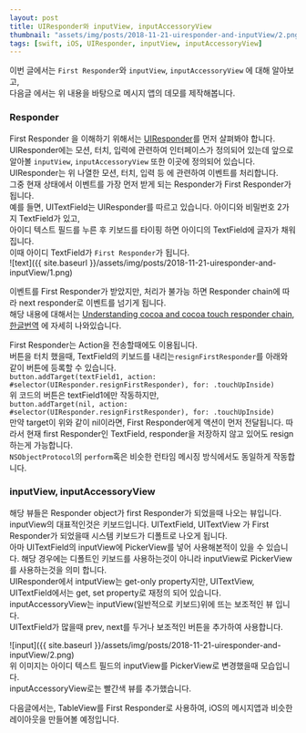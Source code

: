 ```yaml
---
layout: post
title: UIResponder와 inputView, inputAccessoryView
thumbnail: "assets/img/posts/2018-11-21-uiresponder-and-inputView/2.png"
tags: [swift, iOS, UIResponder, inputView, inputAccessoryView]
---
```

이번 글에서는 `First Responder`와 `inputView`, `inputAccessoryView` 에 대해 알아보고,  
다음글 에서는 위 내용을 바탕으로 메시지 앱의 데모를 제작해봅니다.  
  
### Responder
First Responder 을 이해하기 위해서는 [UIResponder](https://developer.apple.com/documentation/uikit/uiresponder)를 먼저 살펴봐야 합니다.  
UIResponder에는 모션, 터치, 입력에 관련하여 인터페이스가 정의되어 있는데 앞으로 알아볼 `inputView`, `inputAccessoryView` 또한 이곳에 정의되어 있습니다.  
UIResponder는 위 나열한 모션, 터치, 입력 등 에 관련하여 이벤트를 처리합니다.  
그중 현재 상태에서 이벤트를 가장 먼저 받게 되는 Responder가 First Responder가 됩니다.  
예를 들면, UITextField는 UIResponder를 따르고 있습니다. 아이디와 비밀번호 2가지 TextField가 있고,  
아이디 텍스트 필드를 누른 후 키보드를 타이핑 하면 아이디의 TextField에 글자가 채워집니다.  
이때 아이디 TextField가 `First Responder`가 됩니다.  
![text]({{ site.baseurl }}/assets/img/posts/2018-11-21-uiresponder-and-inputView/1.png)
  
이벤트를 First Responder가 받았지만, 처리가 불가능 하면 Responder chain에 따라 next responder로 이벤트를 넘기게 됩니다.  
해당 내용에 대해서는 [Understanding cocoa and cocoa touch responder chain](https://medium.com/ios-os-x-development/understanding-cocoa-and-cocoa-touch-responder-chain-12fe558ebe97), [한글번역](https://medium.com/@audrl1010/cocoa-와-cocoa-touch-responder-chain에-이해하기-5121d8d707d2) 에 자세히 나와있습니다.   
  
First Responder는 Action을 전송할때에도 이용됩니다.   
버튼을 터치 했을때, TextField의 키보드를 내리는`resignFirstResponder`를 아래와 같이 버튼에 등록할 수 있습니다.  
`button.addTarget(textField1, action: #selector(UIResponder.resignFirstResponder), for: .touchUpInside)`  
위 코드의 버튼은 textField1에만 작동하지만,  
`button.addTarget(nil, action: #selector(UIResponder.resignFirstResponder), for: .touchUpInside)`  
만약 target이 위와 같이 nil이라면, First Responder에게 액션이 먼저 전달됩니다. 따라서 현재 first Responder인 TextField, responder을 저장하지 않고 있어도 resign 하는게 가능합니다.  
`NSObjectProtocol`의 `perform`혹은 비슷한 런타임 메시징 방식에서도 동일하게 작동합니다.  


### inputView,  inputAccessoryView 
해당 뷰들은 Responder object가 first Responder가 되었을때 나오는 뷰입니다.  
inputView의 대표적인것은 키보드입니다. UITextField, UITextView 가 First Responder가 되었을때 시스템 키보드가 디폴트로 나오게 됩니다.  
아마 UITextField의 inputView에 PickerView를 넣어 사용해본적이 있을 수 있습니다. 해당 경우에는 디폴트인 키보드를 사용하는것이 아니라 inputView로 PickerView를 사용하는것을 의미 합니다.  
UIResponder에서 intputView는 get-only property지만, UITextView, UITextField에서는 get, set property로 재정의 되어 있습니다.  
inputAccessoryView는 inputView(일반적으로 키보드)위에 뜨는 보조적인 뷰 입니다.  
UITextField가 많을때 prev, next를 두거나 보조적인 버튼을 추가하여 사용합니다.  

![input]({{ site.baseurl }}/assets/img/posts/2018-11-21-uiresponder-and-inputView/2.png)  
위 이미지는 아이디 텍스트 필드의 inputView를 PickerView로 변경했을때 모습입니다.  
inputAccessoryView로는 빨간색 뷰를 추가했습니다.  

다음글에서는, TableView를 First Responder로 사용하여, iOS의 메시지앱과 비슷한 레이아웃을 만들어볼 예정입니다.  
